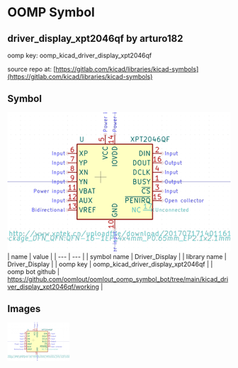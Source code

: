# OOMP Symbol  
## driver_display_xpt2046qf  by arturo182  
  
oomp key: oomp_kicad_driver_display_xpt2046qf  
  
source repo at: [https://gitlab.com/kicad/libraries/kicad-symbols](https://gitlab.com/kicad/libraries/kicad-symbols)  
## Symbol  
  
[![working.png](working_600.png)](working.png)  
| name | value | 
| --- | --- | 
| symbol name | Driver_Display | 
| library name | Driver_Display | 
| oomp key | oomp_kicad_driver_display_xpt2046qf | 
| oomp bot github | https://github.com/oomlout/oomlout_oomp_symbol_bot/tree/main/kicad_driver_display_xpt2046qf/working | 
## Images  
  
[![working.png](working_140.png)](working.png)  
